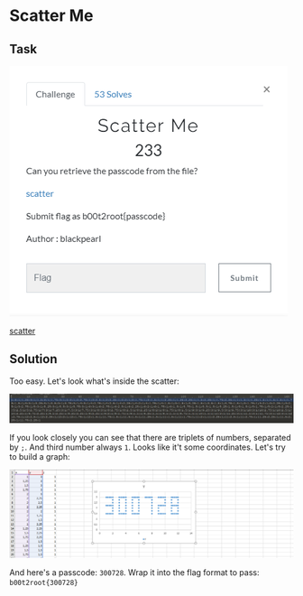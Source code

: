 # Scatter Me

## Task

![task](./src/task.png)

[scatter](./src/scatter)

## Solution

Too easy.
Let's look what's inside the scatter:

![scatter_inside](./src/scatter_inside.png)

If you look closely you can see that there are triplets of numbers, separated by `;`. And third number always `1`. Looks like it't some coordinates. Let's try to build a graph:

![graph](./src/graph.png)

And here's a passcode: `300728`. Wrap it into the flag format to pass: `b00t2root{300728}`